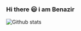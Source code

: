 ### Hi there :smiley: i am Benazir


![Github stats](https://github-readme-stats.vercel.app/api?username=Be-create&theme=highcontrast&show_icons=true&count_private=true)
